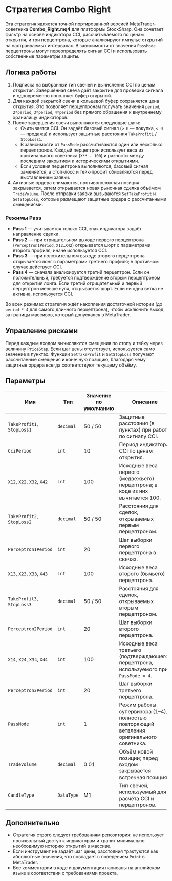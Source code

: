 # Стратегия Combo Right

Эта стратегия является точной портированной версией MetaTrader-советника **Combo_Right.mq4** для платформы StockSharp. Она сочетает фильтр на основе индикатора CCI, рассчитываемого по ценам открытия, и три перцептрона, которые анализируют импульс открытий на настраиваемых интервалах. В зависимости от значения `PassMode` перцептроны могут переопределять сигнал CCI и использовать собственные параметры защиты.

## Логика работы

1. Подписка на выбранный тип свечей и вычисление CCI по ценам открытия. Завершённая свеча даёт закрытие для проверки сигнала и одновременно пополняет буфер открытий.
2. Для каждой закрытой свечи в кольцевой буфер сохраняется цена открытия. Это позволяет перцептронам получать значения `period`, `2*period`, `3*period`, `4*period` без прямого обращения к внутреннему хранилищу индикаторов.
3. После завершения свечи выполняются следующие шаги:
   - Считывается CCI. Он задаёт базовый сигнал (`> 0` — покупка, `< 0` — продажа) и использует защитные расстояния `TakeProfit1` / `StopLoss1`.
   - В зависимости от `PassMode` рассчитываются один или несколько перцептронов. Каждый перцептрон использует веса из оригинального советника (`X** - 100`) и разности между последним закрытием и историческими открытиями.
   - Если условия перцептрона выполняются, базовый сигнал заменяется, а стоп-лосс и тейк-профит обновляются перед выставлением заявки.
4. Активные ордера снимаются, противоположная позиция закрывается, затем открывается новая рыночная сделка объёмом `TradeVolume`. После отправки заявки вызываются `SetTakeProfit` и `SetStopLoss`, которые размещают защитные ордера с рассчитанными смещениями.

### Режимы Pass

- **Pass 1** — учитывается только CCI, знак индикатора задаёт направление сделки.
- **Pass 2** — при отрицательном выходе первого перцептрона (`Perceptron1Period`, `X12…X42`) открывается шорт с параметрами второго профиля; иначе используется CCI.
- **Pass 3** — при положительном выходе второго перцептрона открывается лонг с параметрами третьего профиля; в противном случае действует CCI.
- **Pass 4** — сначала анализируется третий перцептрон. Если он положительный, требуется подтверждение вторым перцептроном для открытия лонга. Если третий отрицательный и первый перцептрон меньше нуля, открывается шорт. Если ни одна ветка не активна, используется CCI.

Во всех режимах стратегия ждёт накопления достаточной истории (до `period * 4` для самого длинного перцептрона), чтобы исключить выход за границы массивов, который допускался в MetaTrader.

## Управление рисками

Перед каждым входом вычисляются смещения по стопу и тейку через величину `PriceStep`. Если шаг цены отсутствует, используется само значение в пунктах. Функции `SetTakeProfit` и `SetStopLoss` получают рассчитанные смещения и конечную позицию, благодаря чему защитные ордера всегда соответствуют текущему объёму.

## Параметры

| Имя | Тип | Значение по умолчанию | Описание |
| --- | --- | --- | --- |
| `TakeProfit1`, `StopLoss1` | `decimal` | 50 / 50 | Защитные расстояния (в пунктах) при работе по сигналу CCI. |
| `CciPeriod` | `int` | 10 | Период индикатора CCI по ценам открытия. |
| `X12`, `X22`, `X32`, `X42` | `int` | 100 | Исходные веса первого (медвежьего) перцептрона; в коде из них вычитается 100. |
| `TakeProfit2`, `StopLoss2` | `decimal` | 50 / 50 | Расстояния для сделок, открываемых первым перцептроном. |
| `Perceptron1Period` | `int` | 20 | Шаг выборки первого перцептрона в свечах. |
| `X13`, `X23`, `X33`, `X43` | `int` | 100 | Исходные веса второго (бычьего) перцептрона. |
| `TakeProfit3`, `StopLoss3` | `decimal` | 50 / 50 | Расстояния для сделок, открываемых вторым перцептроном. |
| `Perceptron2Period` | `int` | 20 | Шаг выборки второго перцептрона. |
| `X14`, `X24`, `X34`, `X44` | `int` | 100 | Исходные веса третьего (подтверждающего) перцептрона, используемого при `PassMode = 4`. |
| `Perceptron3Period` | `int` | 20 | Шаг выборки третьего перцептрона. |
| `PassMode` | `int` | 1 | Режим работы супервизора (1–4), полностью повторяющий ветвления оригинального советника. |
| `TradeVolume` | `decimal` | 0.01 | Объём новой позиции; перед входом закрывается встречная позиция. |
| `CandleType` | `DataType` | M1 | Тип свечей, используемый для расчёта CCI и перцептронов. |

## Дополнительно

- Стратегия строго следует требованиям репозитория: не использует произвольный доступ к индикаторам и хранит минимально необходимую историю открытий в массиве.
- Если инструмент не задаёт шаг цены, расстояния трактуются как абсолютные значения, что совпадает с поведением `Point` в MetaTrader.
- Все комментарии в коде и документация написаны на английском языке в соответствии с требованиями проекта.
